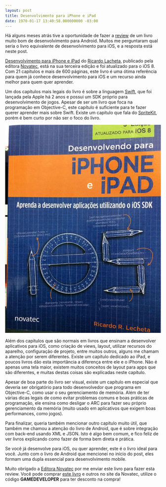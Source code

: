 ```yaml
---
layout: post
title: Desenvolvimento para iPhone e iPad
date: 1970-01-17 13:40:58.000000000 -03:00
---
```


Há alguns meses atrás tive a oportunidade de fazer a [review](http://gamedeveloper.com.br/dominando-o-android-do-basico-ao-avancado/) de um livro muito bom de desenvolvimento para Android. Muitos me perguntaram qual seria o livro equivalente de desenvolvimento para iOS, e a resposta está neste post.

[Desenvolvimento para iPhone e iPad](http://www.novatec.com.br/livros/iphoneeipad3ed/) do [Ricardo Lacheta](http://www.novatec.com.br/autores/ricardolecheta/), publicado pela editora [Novatec](http://www.novatec.com.br), está na sua terceira edição e foi atualizado para o iOS 8. Com 21 capítulos e mais de 600 páginas, este livro é uma ótima referência para quem já conhece desenvolvimento para iOS e um recurso ainda melhor para quem quer aprender.

Um dos capítulos mais legais do livro é sobre a linguagem [Swift](https://developer.apple.com/swift/), que foi lançada pela Apple há 2 anos e possui um SDK próprio para desenvolvimento de jogos. Apesar de ser um livro que foca na programação em Objective-C, este capítulo é suficiente para te fazer querer aprender mais sobre Swift. Existe um capítulo que fala do [SpriteKit](https://developer.apple.com/spritekit/), porém é bem curto por não ser o foco do livro.

[![Desenvolvendo para iPhone e iPad](../content/images/2015/09/ios_book_cover-768x1024.jpg)](../content/images/2015/09/ios_book_cover.jpg)

Além dos capítulos que são normais em livros que ensinam a desenvolver aplicativos para iOS, como criação de views, layout, utilizar recursos do aparelho, configuração de projeto, entre muitos outros, alguns me chamam a atenção por serem diferentes. Existe um capítulo dedicado ao iPad, e poucos livros dão esta importância a diferença entre ele e o iPhone. Não é apenas uma tela maior, existem muitos conceitos de layout para apps que são diferentes, e muitas destas coisas são explicadas neste capítulo.

Apesar de boa parte do livro ser visual, existe um capítulo em especial que deveria ser obrigatório para todo desenvolvedor que programa em Objective-C, como usar o seu gerenciamento de memória. Além de ter várias dicas legais de como evitar problemas comuns e boas práticas de programação, ele ensina como desligar o ARC para fazer seu próprio gerenciamento da memória (muito usado em aplicativos que exigem boas performances, como jogos).

Para finalizar, queria também mencionar outro capítulo muito útil, que também me chamou a atenção do livro de Android, que é sobre integração com back-end usando XML e JSON. Isto é algo bem comum, e fico feliz de ver livros explicando como fazer de forma bem direta e prática.

Se você já desenvolve para iOS, ou quer aprender, este é o livro ideal para você. Junto com o livro de Android que mencionei no início do post, eles formam uma dupla essencial para desenvolvimento mobile.

Muito obrigado a [Editora Novatec](http://novatec.com.br/ "Novatec") por me enviar este livro para fazer esta review. Você pode comprar [este livro](http://www.novatec.com.br/livros/iphoneeipad3ed/ "Livro Android") e outros no site da Novatec, utilize o código **GAMEDEVELOPER** para ter desconto na compra!

 

 


